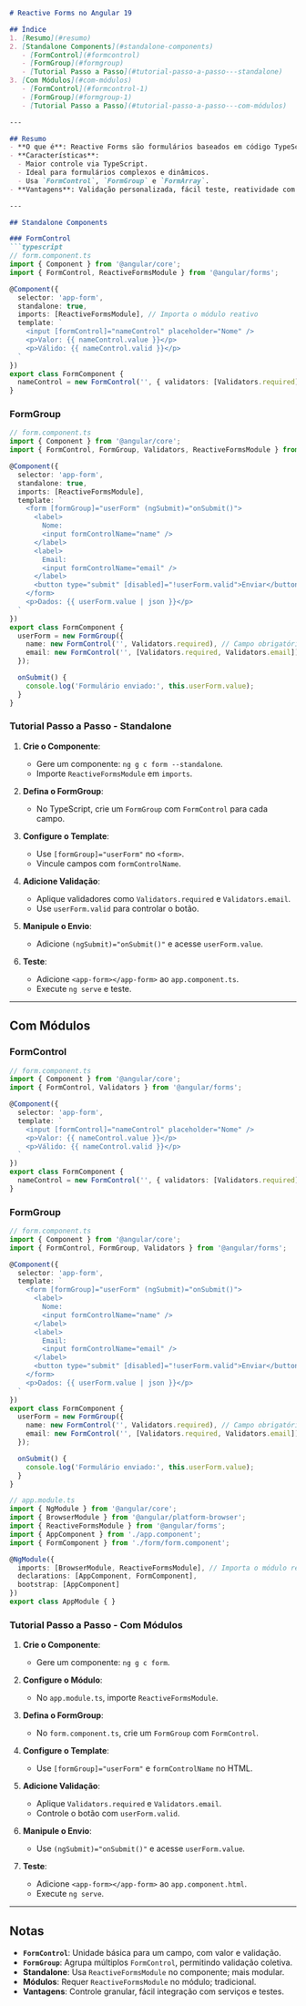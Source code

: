 
```markdown
# Reactive Forms no Angular 19

## Índice
1. [Resumo](#resumo)
2. [Standalone Components](#standalone-components)
   - [FormControl](#formcontrol)
   - [FormGroup](#formgroup)
   - [Tutorial Passo a Passo](#tutorial-passo-a-passo---standalone)
3. [Com Módulos](#com-módulos)
   - [FormControl](#formcontrol-1)
   - [FormGroup](#formgroup-1)
   - [Tutorial Passo a Passo](#tutorial-passo-a-passo---com-módulos)

---

## Resumo
- **O que é**: Reactive Forms são formulários baseados em código TypeScript, oferecendo controle programático, validação robusta e reatividade.
- **Características**:
  - Maior controle via TypeScript.
  - Ideal para formulários complexos e dinâmicos.
  - Usa `FormControl`, `FormGroup` e `FormArray`.
- **Vantagens**: Validação personalizada, fácil teste, reatividade com Observables.

---

## Standalone Components

### FormControl
```typescript
// form.component.ts
import { Component } from '@angular/core';
import { FormControl, ReactiveFormsModule } from '@angular/forms';

@Component({
  selector: 'app-form',
  standalone: true,
  imports: [ReactiveFormsModule], // Importa o módulo reativo
  template: `
    <input [formControl]="nameControl" placeholder="Nome" />
    <p>Valor: {{ nameControl.value }}</p>
    <p>Válido: {{ nameControl.valid }}</p>
  `
})
export class FormComponent {
  nameControl = new FormControl('', { validators: [Validators.required] }); // Controle com validação
}
```

### FormGroup
```typescript
// form.component.ts
import { Component } from '@angular/core';
import { FormControl, FormGroup, Validators, ReactiveFormsModule } from '@angular/forms';

@Component({
  selector: 'app-form',
  standalone: true,
  imports: [ReactiveFormsModule],
  template: `
    <form [formGroup]="userForm" (ngSubmit)="onSubmit()">
      <label>
        Nome:
        <input formControlName="name" />
      </label>
      <label>
        Email:
        <input formControlName="email" />
      </label>
      <button type="submit" [disabled]="!userForm.valid">Enviar</button>
    </form>
    <p>Dados: {{ userForm.value | json }}</p>
  `
})
export class FormComponent {
  userForm = new FormGroup({
    name: new FormControl('', Validators.required), // Campo obrigatório
    email: new FormControl('', [Validators.required, Validators.email]) // Campo com validação de email
  });

  onSubmit() {
    console.log('Formulário enviado:', this.userForm.value);
  }
}
```

### Tutorial Passo a Passo - Standalone

1. **Crie o Componente**:
   - Gere um componente: `ng g c form --standalone`.
   - Importe `ReactiveFormsModule` em `imports`.

2. **Defina o FormGroup**:
   - No TypeScript, crie um `FormGroup` com `FormControl` para cada campo.

3. **Configure o Template**:
   - Use `[formGroup]="userForm"` no `<form>`.
   - Vincule campos com `formControlName`.

4. **Adicione Validação**:
   - Aplique validadores como `Validators.required` e `Validators.email`.
   - Use `userForm.valid` para controlar o botão.

5. **Manipule o Envio**:
   - Adicione `(ngSubmit)="onSubmit()"` e acesse `userForm.value`.

6. **Teste**:
   - Adicione `<app-form></app-form>` ao `app.component.ts`.
   - Execute `ng serve` e teste.

---

## Com Módulos

### FormControl
```typescript
// form.component.ts
import { Component } from '@angular/core';
import { FormControl, Validators } from '@angular/forms';

@Component({
  selector: 'app-form',
  template: `
    <input [formControl]="nameControl" placeholder="Nome" />
    <p>Valor: {{ nameControl.value }}</p>
    <p>Válido: {{ nameControl.valid }}</p>
  `
})
export class FormComponent {
  nameControl = new FormControl('', { validators: [Validators.required] }); // Controle com validação
}
```

### FormGroup
```typescript
// form.component.ts
import { Component } from '@angular/core';
import { FormControl, FormGroup, Validators } from '@angular/forms';

@Component({
  selector: 'app-form',
  template: `
    <form [formGroup]="userForm" (ngSubmit)="onSubmit()">
      <label>
        Nome:
        <input formControlName="name" />
      </label>
      <label>
        Email:
        <input formControlName="email" />
      </label>
      <button type="submit" [disabled]="!userForm.valid">Enviar</button>
    </form>
    <p>Dados: {{ userForm.value | json }}</p>
  `
})
export class FormComponent {
  userForm = new FormGroup({
    name: new FormControl('', Validators.required), // Campo obrigatório
    email: new FormControl('', [Validators.required, Validators.email]) // Campo com validação
  });

  onSubmit() {
    console.log('Formulário enviado:', this.userForm.value);
  }
}

// app.module.ts
import { NgModule } from '@angular/core';
import { BrowserModule } from '@angular/platform-browser';
import { ReactiveFormsModule } from '@angular/forms';
import { AppComponent } from './app.component';
import { FormComponent } from './form/form.component';

@NgModule({
  imports: [BrowserModule, ReactiveFormsModule], // Importa o módulo reativo
  declarations: [AppComponent, FormComponent],
  bootstrap: [AppComponent]
})
export class AppModule { }
```

### Tutorial Passo a Passo - Com Módulos

1. **Crie o Componente**:
   - Gere um componente: `ng g c form`.

2. **Configure o Módulo**:
   - No `app.module.ts`, importe `ReactiveFormsModule`.

3. **Defina o FormGroup**:
   - No `form.component.ts`, crie um `FormGroup` com `FormControl`.

4. **Configure o Template**:
   - Use `[formGroup]="userForm"` e `formControlName` no HTML.

5. **Adicione Validação**:
   - Aplique `Validators.required` e `Validators.email`.
   - Controle o botão com `userForm.valid`.

6. **Manipule o Envio**:
   - Use `(ngSubmit)="onSubmit()"` e acesse `userForm.value`.

7. **Teste**:
   - Adicione `<app-form></app-form>` ao `app.component.html`.
   - Execute `ng serve`.

---

## Notas
- **`FormControl`**: Unidade básica para um campo, com valor e validação.
- **`FormGroup`**: Agrupa múltiplos `FormControl`, permitindo validação coletiva.
- **Standalone**: Usa `ReactiveFormsModule` no componente; mais modular.
- **Módulos**: Requer `ReactiveFormsModule` no módulo; tradicional.
- **Vantagens**: Controle granular, fácil integração com serviços e testes.

